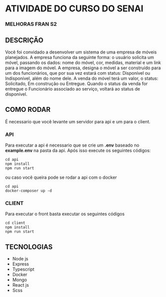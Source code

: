 # ATIVIDADE DO CURSO DO SENAI 

### MELHORAS FRAN S2

## DESCRIÇÃO
Você foi convidado a desenvolver um sistema de uma empresa de móveis planejados.
A empresa funciona da seguinte forma: o usuário solicita um móvel, passando os dados: nome do móvel, cor, medidas, material e um link para a imagem do móvel. A empresa, designa o móvel a ser construído para um dos funcionários, que por sua vez estará com status: Disponível ou Indisponível, além do nome dele. A venda do móvel terá um valor, o status: Solicitado, Em construção ou Entregue. Quando o status da venda for entregue o Funcionário associado ao serviço, voltará ao status de disponível.

## COMO RODAR 
É necessario que você levante um servidor para api e um para o client.

### API
Para executar a api é necessario que se crie um **.env** baseado no **example.env** na
pasta da api. Após isso execute os seguintes códigos:
```
cd api
npm install
npm run start
```
ou caso você queira pode se rodar a api com o docker
```
cd api
docker-composer up -d
```

### CLIENT
Para executar o front basta executar os seguintes códigos
```
cd client
npm install
npm run start
```

## TECNOLOGIAS
- Node js
- Express
- Typescript
- Docker
- Mongo
- React js
- Scss
